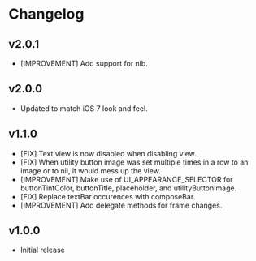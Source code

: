 # Changelog

## v2.0.1

- [IMPROVEMENT] Add support for nib.

## v2.0.0

- Updated to match iOS 7 look and feel.

## v1.1.0

- [FIX] Text view is now disabled when disabling view.
- [FIX] When utility button image was set multiple times in a row to an image or
  to nil, it would mess up the view.
- [IMPROVEMENT] Make use of UI_APPEARANCE_SELECTOR for buttonTintColor,
  buttonTitle, placeholder, and utilityButtonImage.
- [FIX] Replace textBar occurences with composeBar.
- [IMPROVEMENT] Add delegate methods for frame changes.

## v1.0.0

- Initial release
